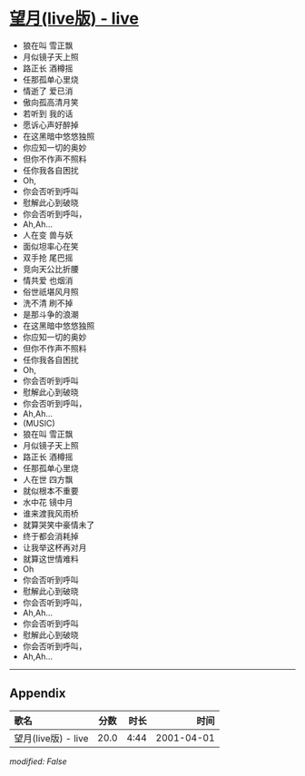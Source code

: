 # [望月(live版) - live](https://music.163.com/song?id=26075118)

* 狼在叫 雪正飘
* 月似镜子天上照
* 路正长 酒樽摇
* 任那孤单心里烧
* 情逝了 爱已消
* 傲向孤高清月笑
* 若听到 我的话
* 愿诉心声好醉掉
* 在这黑暗中悠悠独照
* 你应知一切的奥妙
* 但你不作声不照料
* 任你我各自困扰
* Oh,
* 你会否听到呼叫
* 慰解此心到破晓
* 你会否听到呼叫，
* Ah,Ah...
* 人在变 兽与妖
* 面似坦率心在笑
* 双手抢 尾巴摇
* 竞向天公比折腰
* 情共爱 也烟消
* 俗世祇堪风月照
* 洗不清 刷不掉
* 是那斗争的浪潮
* 在这黑暗中悠悠独照
* 你应知一切的奥妙
* 但你不作声不照料
* 任你我各自困扰
* Oh,
* 你会否听到呼叫
* 慰解此心到破晓
* 你会否听到呼叫，
* Ah,Ah...
* (MUSIC)
* 狼在叫 雪正飘
* 月似镜子天上照
* 路正长 酒樽摇
* 任那孤单心里烧
* 人在世 四方飘
* 就似根本不重要
* 水中花 镜中月
* 谁来渡我风雨桥
* 就算哭笑中豪情未了
* 终于都会消耗掉
* 让我举这杯再对月
* 就算这世情难料
* Oh
* 你会否听到呼叫
* 慰解此心到破晓
* 你会否听到呼叫，
* Ah,Ah...
* 你会否听到呼叫
* 慰解此心到破晓
* 你会否听到呼叫，
* Ah,Ah...


---

## Appendix

|歌名|分数|时长|时间|
|:---|:---:|---:|---:|
|望月(live版) - live|20.0|4:44|2001-04-01

*modified: False*
